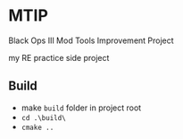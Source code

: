 # MTIP
 Black Ops III Mod Tools Improvement Project

 my RE practice side project

 ## Build
 - make `build` folder in project root
 - `cd .\build\`
 - `cmake ..`
